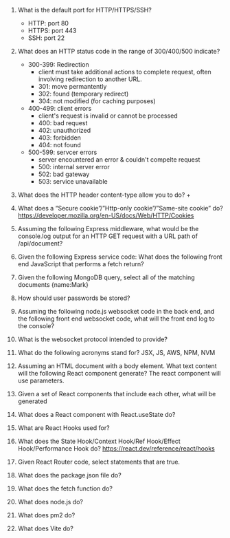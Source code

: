 1. What is the default port for HTTP/HTTPS/SSH? 
    + HTTP: port 80
    + HTTPS: port 443
    + SSH: port 22

2. What does an HTTP status code in the range of 300/400/500 indicate?
    + 300-399: Redirection
        + client must take additional actions to complete request, often involving redirection to another URL.
        + 301: move permantently
        + 302: found (temporary redirect)
        + 304: not modified (for caching purposes)
    + 400-499: client errors
        + client's request is invalid or cannot be processed
        + 400: bad request
        + 402: unauthorized
        + 403: forbidden
        + 404: not found
    + 500-599: servcer errors
        + server encountered an error & couldn't compelte request
        + 500: internal server error
        + 502: bad gateway
        + 503: service unavailable

3. What does the HTTP header content-type allow you to do?
    + 

4. What does a “Secure cookie”/”Http-only cookie”/”Same-site cookie” do? https://developer.mozilla.org/en-US/docs/Web/HTTP/Cookies

5. Assuming the following Express middleware, what would be the console.log output for an HTTP GET request with a URL path of /api/document?

6. Given the following Express service code: What does the following front end JavaScript that performs a fetch return?

7. Given the following MongoDB query, select all of the matching documents {name:Mark}

8. How should user passwords be stored?

9. Assuming the following node.js websocket code in the back end, and the following front end websocket code, what will the front end log to the console?

10. What is the websocket protocol intended to provide?

11. What do the following acronyms stand for? JSX, JS, AWS, NPM, NVM

12. Assuming an HTML document with a body element. What text content will the following React component generate?  The react component will use parameters.

13. Given a set of React components that include each other, what will be generated

14. What does a React component with React.useState do?

15. What are React Hooks used for?

16. What does the State Hook/Context Hook/Ref Hook/Effect Hook/Performance Hook do? https://react.dev/reference/react/hooks

17. Given React Router code, select statements that are true.

18. What does the package.json file do?

19. What does the fetch function do?

20. What does node.js do?

21. What does pm2 do?

22. What does Vite do?